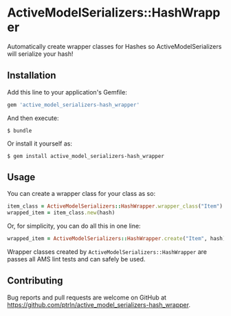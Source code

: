 # ActiveModelSerializers::HashWrapper

Automatically create wrapper classes for Hashes so ActiveModelSerializers will serialize your hash!

## Installation

Add this line to your application's Gemfile:

```ruby
gem 'active_model_serializers-hash_wrapper'
```

And then execute:

    $ bundle

Or install it yourself as:

    $ gem install active_model_serializers-hash_wrapper

## Usage

You can create a wrapper class for your class as so:

```ruby
item_class = ActiveModelSerializers::HashWrapper.wrapper_class("Item")
wrapped_item = item_class.new(hash)
```

Or, for simplicity, you can do all this in one line:

```ruby
wrapped_item = ActiveModelSerializers::HashWrapper.create("Item", hash)
```

Wrapper classes created by `ActiveModelSerializers::HashWrapper` are passes all AMS lint tests and can safely be used.

## Contributing

Bug reports and pull requests are welcome on GitHub at https://github.com/ptrln/active_model_serializers-hash_wrapper.

